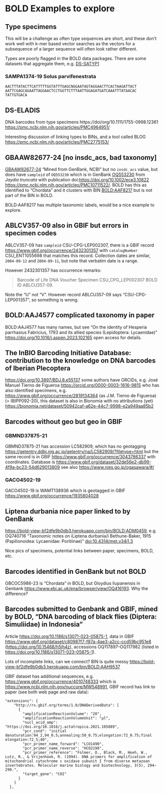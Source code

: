 # BOLD Examples to explore

## Type specimens

This will be a challenge as often type sequences are short, and these don’t work well with k-mer based vector searches as the vectors for a subsequence of a larger sequence will often look rather different.

Types are poorly flagged in the BOLD data packages. There are some datasets that aggregate them, e.g. [DS-SATYP1](https://bold-view-bf2dfe9b0db3.herokuapp.com/recordset/DS-SATYP1)

### SAMPA1374-19 Solus parvifenestrata

[](https://bold-view-bf2dfe9b0db3.herokuapp.com/record/SAMPA1374-19)

```
AACTTTATACTTCATTTTTGGTATTTGAGCNGGAATAGTAGGAACTTCACTAAGATTACT
AATTCGAGCAGAATTAGGAACTCCTGGTTCTTTAATTGGAGATGATCAAATTTATAACAC
TATTGTGACA
```
 



## DS-ELADIS

DNA barcodes from type specimens https://doi/org/10.1111/1755-0998.12361 https://pmc.ncbi.nlm.nih.gov/articles/PMC4964951/

Interesting discussion of linking types to BINs, and a tool called BLOG https://pmc.ncbi.nlm.nih.gov/articles/PMC2775153/



## GBAAW82677-24 [no insdc_acs, bad taxonomy]

[GBAAW82677-24](https://bold-view-bf2dfe9b0db3.herokuapp.com/record/GBAAW82677-24) “Mined from GenBank, NCBI” but no `insdc_acs` value, but does have `sampleid` of `OQ553230` which is in GenBank [OQ553230](https://www.ncbi.nlm.nih.gov/nuccore/OQ553230) from _Jaydia truncata_ with publication doi:https://doi.org/10.1002/ece3.10822 https://pmc.ncbi.nlm.nih.gov/articles/PMC10711522/. BOLD has this as identified to “Chordata” and it clusters with BIN [BOLD:AAF8217](https://bold-view-bf2dfe9b0db3.herokuapp.com/bin/BOLD:AAF8217) but is not part of the BIN in BOLD.

BOLD:AAF8217 has multiple taxonomic labels, would be a nice example to explore.

## ABLCV357-09 also in GBIF but errors in specimen codes

ABLCV357-09 has `sampleid` CSU-CPG-LEP002307, there is a GBIF record https://www.gbif.org/occurrence/2432301357 with `catalogNumber` CSU_ENT1055698 that matches this record. Collection dates are similar, `2004-09-12` and `2004-09-11`, but note that verbatim date is a range.

However 2432301357 has occurrence remarks:

> Barcode of Life DNA Voucher Specimen CSU_CPG_LEP002307 BOLD ID ABLCU357-09.

Note the “U” not “V”. However record ABLCU357-09 says “CSU-CPG-LEP001357”, so something is wrong.

## BOLD:AAJ4577 complicated taxonomy in paper

BOLD:AAJ4577 has many names, but see “On the identity of Hesperia parrhasius Fabricius, 1793 and its allied species (Lepidoptera: Lycaenidae)” https://doi.org/10.1016/j.aspen.2023.102165 open access for details.

## The InBIO Barcoding Initiative Database: contribution to the knowledge on DNA barcodes of Iberian Plecoptera

https://doi.org/10.3897/BDJ.8.e55137 some authors have ORCIDs, e.g. José Manuel Tierno de Figueroa https://orcid.org/0000-0003-1616-9815 who has also identified specimens, e.g. https://www.gbif.org/occurrence/2819134364 (as J.M. Tierno de Figueroa) (= IBIPP092-20), this dataset is also in Bionomia with no attributions (yet) https://bionomia.net/dataset/50942caf-a62e-44c7-9998-e2a949aa85b2

## Barcodes without geo but geo in GBIF 

### GBMND37875-21

GBMND37875-21 has accession LC582909, which has no geotagging https://getentry.ddbj.nig.ac.jp/getentry/na/LC582909/?filetype=html but the same record is in GBIF https://www.gbif.org/occurrence/3043786337 with coordinates. Database is https://www.gbif.org/dataset/32de56e2-db99-4f9a-bc23-54d629013809 see also https://www.nies.go.jp/ogasawara/#/

### GACO4502-19

GACO4502-19 is WAMT138936 which is geotagged in GBIF https://www.gbif.org/occurrence/1935804028



## Liptena durbania nice paper linked to by GenBank

https://bold-view-bf2dfe9b0db3.herokuapp.com/bin/BOLD:ADM0459, e.g. OQ740716 “Taxonomic notes on iLiptena durbania/i Bethune-Baker, 1915 (Papilionoidea: Lycaenidae: Poritiinae)”
[doi:10.4314/met.v34i1.3](https://doi.org/10.4314/met.v34i1.3)

Nice pics of specimens, potential links between paper, specimens, BOLD, etc.

## Barcodes identified in GenBank but not BOLD

GBCOC5986-23 is “Chordata” in BOLD, but Gloydius liupanensis in Genbank https://www.ebi.ac.uk/ena/browser/view/OQ416193. Why the difference?

## Barcodes submitted to Genbank and GBIF, mined by BOLD, “DNA barcoding of black flies (Diptera: Simuliidae) in Indonesia”

Article https://doi.org/10.1186/s13071-023-05875-1, data in GBIF  https://www.gbif.org/dataset/c80987f7-f87a-4ae3-a2cc-ccd59bc951e8 (https://doi.org/10.15468/h5jh4z), accessions OQ117897–OQ117982 (listed in https://doi.org/10.1186/s13071-023-05875-1).

Lots of incomplete links, can we connect? BIN is quite messy https://bold-view-bf2dfe9b0db3.herokuapp.com/bin/BOLD:AAH9537

GBIF dataset has additional sequences, e.g. https://www.gbif.org/occurrence/4010748333 which is https://www.ncbi.nlm.nih.gov/nuccore/MW548991, GBIF record has link to paper (see both web page and raw data):

```
"extensions": {
    "http://rs.gbif.org/terms/1.0/DNADerivedData": [
      {
        "amplificationReactionVolume": "20",
        "amplificationReactionVolumeUnit": "µl",
        "nucl_acid_amp": "https://doi.org/10.1016/j.actatropica.2021.105889",
        "pcr_cond": "initial denaturation:94_2,94_0.5;annealing:50_0.75;elongation:72_0.75;final elongation:72_5;40",
        "pcr_primer_name_forward": "LCO1490",
        "pcr_primer_name_reverse": "HCO2198",
        "pcr_primer_reference": "Folmer, O., Black, M., Hoeh, W., Lutz, R., & Vrijenhoek, R. (1994). DNA primers for amplification of mitochondrial cytochrome c oxidase subunit I from diverse metazoan invertebrates. Molecular marine biology and biotechnology, 3(5), 294–299.",
        "target_gene": "COI"
      }
    ]
  },
```



 
